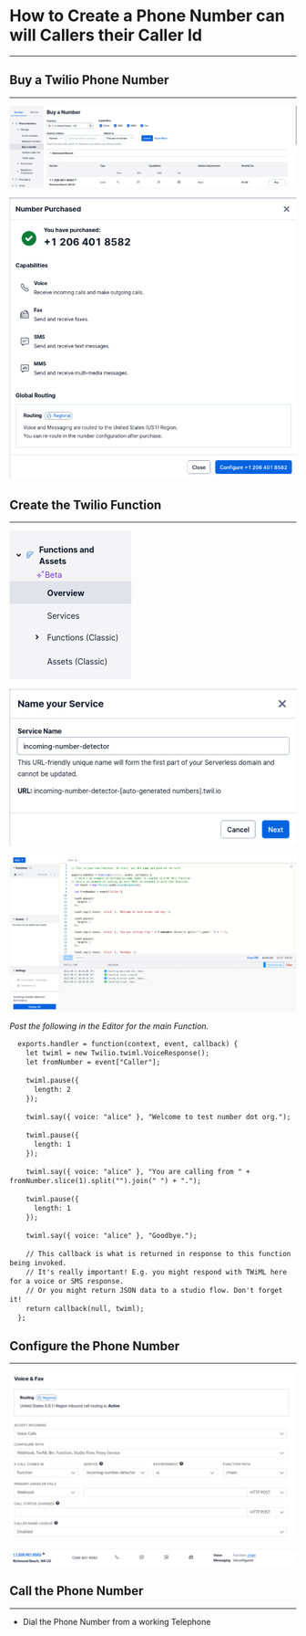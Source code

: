 
# How to Create a Phone Number can will Callers their Caller Id


---


## Buy a Twilio Phone Number


---


  ![Buy a Twilio Number](/assets/images/buy-a-twilio-number.png)

  ![Purchased Twilio Number](/assets/images/twilio-number-purchased.png)

## Create the Twilio Function  

---

  ![Find Twilio Functions and Assets in the Console](/assets/images/find-functions-and-assets.png)

  ![Create a New Service](/assets/images/create-a-new-service.png)

  ![Create a New Function called main](/assets/images/create-a-new-main-function.png)

  *Post the following in the Editor for the main Function.*

  ```
    exports.handler = function(context, event, callback) {      
      let twiml = new Twilio.twiml.VoiceResponse();        
      let fromNumber = event["Caller"];  

      twiml.pause({
        length: 2
      });

      twiml.say({ voice: "alice" }, "Welcome to test number dot org.");

      twiml.pause({
        length: 1
      });

      twiml.say({ voice: "alice" }, "You are calling from " + fromNumber.slice(1).split("").join(" ") + ".");

      twiml.pause({
        length: 1
      });

      twiml.say({ voice: "alice" }, "Goodbye.");

      // This callback is what is returned in response to this function being invoked.
      // It's really important! E.g. you might respond with TWiML here for a voice or SMS response.
      // Or you might return JSON data to a studio flow. Don't forget it!
      return callback(null, twiml);
    };
  ```

## Configure the Phone Number

---

  ![Enable the Function for incoming calls to the new Number](/assets/images/enable-the-number-detector-function.png)

  ![Verify the function is the default for the Number](/assets/images/verify-the-function-is-the-default-for-the-number.png)


## Call the Phone Number

---

  * Dial the Phone Number from a working Telephone
